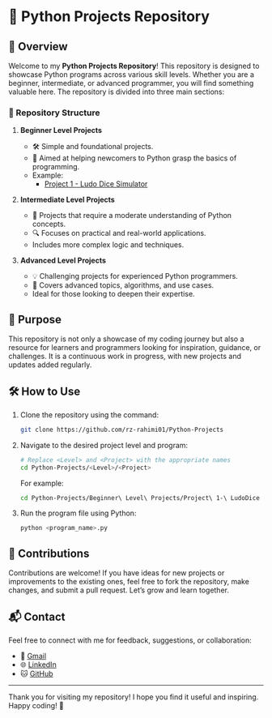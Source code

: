 # 🐍 Python Projects Repository

## 🌟 Overview
Welcome to my **Python Projects Repository**! This repository is designed to showcase Python programs across various skill levels. Whether you are a beginner, intermediate, or advanced programmer, you will find something valuable here. The repository is divided into three main sections:

### 📂 Repository Structure
1. **Beginner Level Projects**
   - 🛠️ Simple and foundational projects.
   - 🎯 Aimed at helping newcomers to Python grasp the basics of programming.
   - Example:
     - [Project 1 - Ludo Dice Simulator](https://github.com/rz-rahimi01/Python-Projects/tree/main/Beginner%20Level%20Projects/Project%201-%20LudoDice)

2. **Intermediate Level Projects**
   - 🚀 Projects that require a moderate understanding of Python concepts.
   - 🔍 Focuses on practical and real-world applications.
   - Includes more complex logic and techniques.

3. **Advanced Level Projects**
   - 💡 Challenging projects for experienced Python programmers.
   - 🧠 Covers advanced topics, algorithms, and use cases.
   - Ideal for those looking to deepen their expertise.

## 🎯 Purpose
This repository is not only a showcase of my coding journey but also a resource for learners and programmers looking for inspiration, guidance, or challenges. It is a continuous work in progress, with new projects and updates added regularly.

## 🛠️ How to Use
1. Clone the repository using the command:
   ```bash
   git clone https://github.com/rz-rahimi01/Python-Projects
   ```
2. Navigate to the desired project level and program:
   ```bash
   # Replace <Level> and <Project> with the appropriate names
   cd Python-Projects/<Level>/<Project>
   ```
   For example:
   ```bash
   cd Python-Projects/Beginner\ Level\ Projects/Project\ 1-\ LudoDice
   ```
3. Run the program file using Python:
   ```bash
   python <program_name>.py
   ```

## 🤝 Contributions
Contributions are welcome! If you have ideas for new projects or improvements to the existing ones, feel free to fork the repository, make changes, and submit a pull request. Let’s grow and learn together.

## 📬 Contact
Feel free to connect with me for feedback, suggestions, or collaboration:
- 📧 [Gmail](mailto:rz.rahimi01@gmail.com)
- 🌐 [LinkedIn](https://www.linkedin.com/in/rz-rahimi01)
- 🐱 [GitHub](https://github.com/rz-rahimi01)


---

Thank you for visiting my repository! I hope you find it useful and inspiring. Happy coding! 🚀

